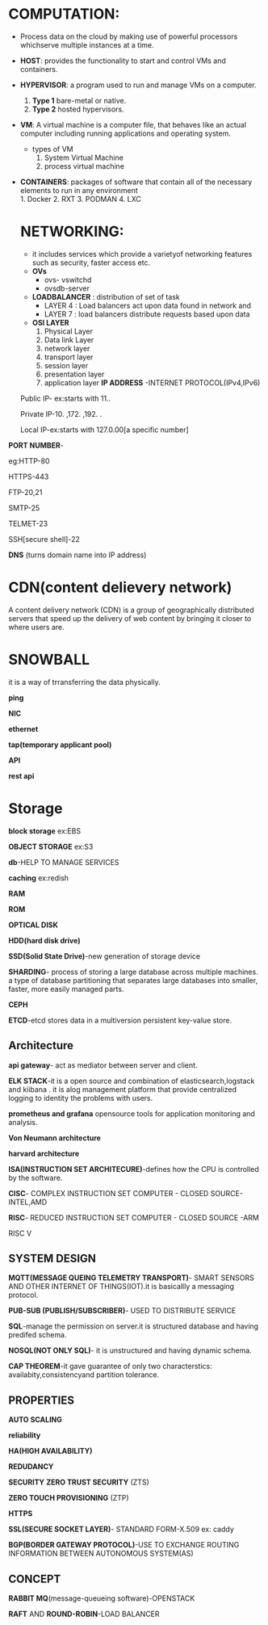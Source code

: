 # COMPUTATION:
- Process data on the cloud by making use of powerful processors whichserve multiple instances at a time.
- **HOST**: provides the functionality to start and control VMs and containers.
- **HYPERVISOR**: a program used to run and manage VMs on a computer.                     
     1.  **Type 1**  bare-metal or native.       
     2.  **Type 2**  hosted hypervisors.
- **VM**: A virtual machine is a computer file, that behaves like an actual computer including running applications and operating system.
   - types of VM              
      1. System Virtual Machine              
      2. process virtual machine
- **CONTAINERS**: packages of software that contain all of the necessary elements to run in any environment    
      1. Docker
      2. RXT
      3. PODMAN
      4. LXC

  # NETWORKING:
  - it includes services which provide a varietyof networking features such as security, faster access etc.
  - **OVs**
     - ovs- vswitchd
     - ovsdb-server
  - **LOADBALANCER** : distribution of set of task 
      - LAYER 4 :  Load balancers act upon data found in network and
      - LAYER 7 :  load balancers distribute requests based upon data
  - **OSI LAYER**
     1. Physical Layer
     2. Data link Layer
     3. network layer
     4. transport layer
     5. session layer
     6. presentation layer
     7. application layer
**IP ADDRESS** -INTERNET PROTOCOL(IPv4,IPv6)

  Public IP- ex:starts with 11..
 
  Private IP-10. ,172. ,192. . 

  Local IP-ex:starts with 127.0.00[a specific number]

**PORT NUMBER**-

eg:HTTP-80

HTTPS-443

FTP-20,21

SMTP-25

TELMET-23

SSH[secure shell]-22

**DNS** (turns domain name into IP address)

 # CDN(content delievery network)
A content delivery network (CDN) is a group of geographically distributed servers that speed up the delivery of web content by bringing it closer to where users are.

# SNOWBALL
  it is a way of trransferring the data physically.

**ping**

**NIC**

**ethernet**

**tap(temporary applicant pool)**

**API**

**rest api**

# Storage 
 
**block storage** ex:EBS

**OBJECT STORAGE** ex:S3

 **db**-HELP TO MANAGE SERVICES

 **caching** ex:redish

**RAM**

**ROM**

**OPTICAL DISK**

**HDD(hard disk drive)**

**SSD(Solid State Drive)**-new generation of storage device 

**SHARDING**- process of storing a large database across multiple machines. a type of database partitioning that separates large databases into smaller, faster, more easily managed parts.

**CEPH**

**ETCD**-etcd stores data in a multiversion persistent key-value store.

## Architecture

**api gateway**- act as mediator between server and client.

**ELK STACK**-it is a open source and combination of elasticsearch,logstack and kiibana . it is alog management platform that provide centralized logging to identity the problems with users.

**prometheus and grafana** opensource tools for application monitoring and analysis. 

**Von Neumann architecture**

**harvard architecture**

**ISA(INSTRUCTION SET ARCHITECURE)**-defines how the CPU is controlled by the software.

**CISC**- COMPLEX INSTRUCTION SET COMPUTER - CLOSED SOURCE-INTEL,AMD

**RISC**- REDUCED INSTRUCTION SET COMPUTER - CLOSED SOURCE -ARM

  RISC V 
  
## SYSTEM DESIGN 

**MQTT(MESSAGE QUEING TELEMETRY TRANSPORT)**- SMART SENSORS AND OTHER INTERNET OF THINGS(IOT).it is basicallly a messaging protocol.

**PUB-SUB (PUBLISH/SUBSCRIBER)**- USED TO DISTRIBUTE SERVICE

**SQL**-manage the permission on server.it is structured database and having predifed schema.

**NOSQL(NOT ONLY SQL)**- it is unstructured and having dynamic schema.

**CAP THEOREM**-it gave guarantee of only two characterstics: availabity,consistencyand partition tolerance.

## PROPERTIES
**AUTO SCALING**

**reliability**

**HA(HIGH AVAILABILITY)**

**REDUDANCY**

**SECURITY**
  **ZERO TRUST SECURITY** (ZTS) 
  
  **ZERO TOUCH PROVISIONING** (ZTP)

  **HTTPS**

  **SSL(SECURE SOCKET LAYER)**- STANDARD FORM-X.509 
                                ex: caddy

  **BGP(BORDER GATEWAY PROTOCOL)**-USE TO EXCHANGE ROUTING INFORMATION BETWEEN AUTONOMOUS SYSTEM(AS)

## CONCEPT
**RABBIT MQ**(message-queueing software)-OPENSTACK

**RAFT** AND **ROUND-ROBIN**-LOAD BALANCER
    
    
  
